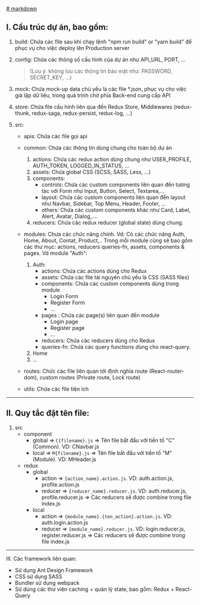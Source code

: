 [# markdown](https://www.markdownguide.org/basic-syntax/)

I. Cấu trúc dự án, bao gồm:
---------------------------

1. build: Chứa các file sau khi chạy lệnh "npm run build" or "yarn build" để phục vụ cho việc deploy lên Production server

2. config: Chứa các thông số cấu hình của dự án như API_URL, PORT, ... 

    > (Lưu ý: không lưu các thông tin bảo mật như: PASSWORD, SECRET_KEY, ...)

3. mock: Chứa mock-up data chủ yếu là các file *.json, phục vụ cho việc giả lập dữ liệu, trong quá trình chờ phía Back-end cung cấp API

4. store: Chứa file cấu hính liên qua đến Redux Store, Middlewares (redux-thunk, redux-saga, redux-persist, redux-log, ...)

5. src: 
    - apis: Chứa các file gọi api 

    - common: Chứa các thông tin dùng chung cho toàn bộ dự án

      1. actions: Chứa các redux action dùng chung như USER_PROFILE, AUTH_TOKEN, LOGGED_IN_STATUS, ...
      2. assets: Chứa global CSS (SCSS, SASS, Less, ...)
      3. components:
          + controls: Chứa các custom components liên quan đến tương tác với Form như Input, Button, Select, Textarea,...
          + layout: Chứa các custom components liên quan đến layout như Navbar, Sidebar, Top Menu, Header, Footer, ...
          + others: Chứa các custom components khác như Card, Label, Alert, Avatar, Dialog,....
      4. reducers: Chứa các redux reducer (global state) dùng chung.

    - modules: Chưa các chức năng chính. Vd: Có các chức năng Auth, Home, About, Contat, Product,..
        Trong mỗi module cũng sẽ bao gồm các thư mục: actions, reducers queries-fn, assets, components & pages. Vd module "Auth":

        1. Auth:
            - actions: Chứa các actions dùng cho Redux
            - assets: Chứa các file tài nguyên chủ yếu là CSS (SASS files)
            - components: Chứa các custom components dùng trong module
                + Login Form 
                + Register Form 
                + ...
            - pages : Chứa các page(s) liên quan đến module
                + Login page 
                + Register page 
                + ... 
            - reducers: Chứa các reducers dùng cho Redux
            - queries-fn: Chứa các query functions dùng cho react-query.
        2. Home
        3. ...

    - routes: Chức các file liên quan tới định nghĩa route (React-router-dom), custom routes (Private route, Lock route)

    - utils: Chứa các file tiện ích
----
II.  Quy tắc đặt tên file: 
---------------------------
1. src 
    - component 
        - global => ```C{filename}.js``` => Tên file bắt đầu với tiền tố "C" (Common). VD: CNavbar.js
        - local => ```M{filename}.js``` => Tên file bắt đầu với tiền tố "M" (Module). VD: MHeader.js
    - redux 
        - global
            - action => ```{action_name}.action.js```. VD: auth.action.js, profile.action.js
            - reducer => ```{reducer_name}.reducer.js```. VD: auth.reducer.js, profile.reducer.js
                => Các reducers sẽ được combine trong file index.js
        - local 
            - action => ```{module_name}.{ten_action}.action.js```. VD: auth.login.action.js
            - reducer => ```{module_name}.reducer.js```. VD: login.reducer.js, register.reducer.js
                => Các reducers sẽ được combine trong file index.js
----
III.  Các framework liên quan: 

- Sử dụng Ant Design Framework
- CSS sử dụng SASS
- Bundler sử dụng webpack
- Sử dùng các thư viện caching + quản lý state, bao gồm: Redux + React-Query
